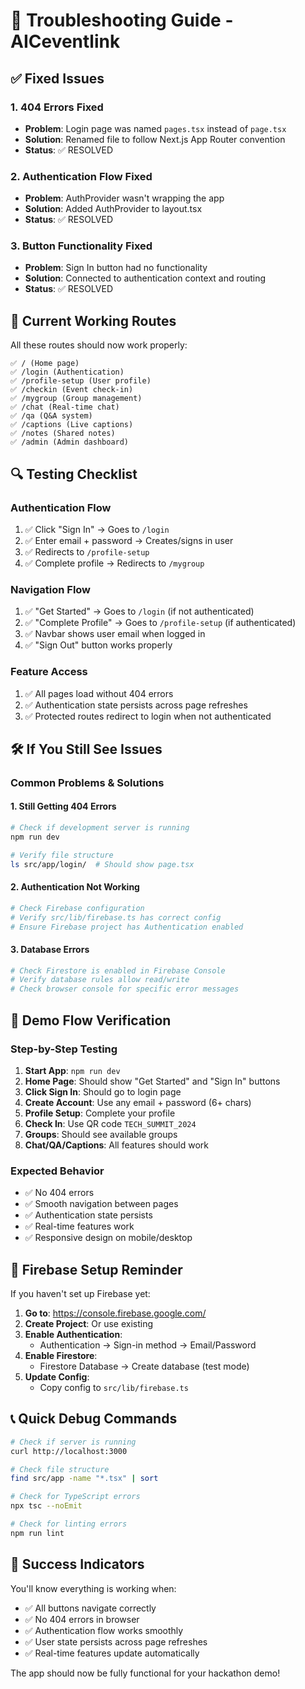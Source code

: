 # 🔧 Troubleshooting Guide - AICeventlink

## ✅ **Fixed Issues**

### **1. 404 Errors Fixed**
- **Problem**: Login page was named `pages.tsx` instead of `page.tsx`
- **Solution**: Renamed file to follow Next.js App Router convention
- **Status**: ✅ RESOLVED

### **2. Authentication Flow Fixed**
- **Problem**: AuthProvider wasn't wrapping the app
- **Solution**: Added AuthProvider to layout.tsx
- **Status**: ✅ RESOLVED

### **3. Button Functionality Fixed**
- **Problem**: Sign In button had no functionality
- **Solution**: Connected to authentication context and routing
- **Status**: ✅ RESOLVED

## 🚀 **Current Working Routes**

All these routes should now work properly:

```
✅ / (Home page)
✅ /login (Authentication)
✅ /profile-setup (User profile)
✅ /checkin (Event check-in)
✅ /mygroup (Group management)
✅ /chat (Real-time chat)
✅ /qa (Q&A system)
✅ /captions (Live captions)
✅ /notes (Shared notes)
✅ /admin (Admin dashboard)
```

## 🔍 **Testing Checklist**

### **Authentication Flow**
1. ✅ Click "Sign In" → Goes to `/login`
2. ✅ Enter email + password → Creates/signs in user
3. ✅ Redirects to `/profile-setup`
4. ✅ Complete profile → Redirects to `/mygroup`

### **Navigation Flow**
1. ✅ "Get Started" → Goes to `/login` (if not authenticated)
2. ✅ "Complete Profile" → Goes to `/profile-setup` (if authenticated)
3. ✅ Navbar shows user email when logged in
4. ✅ "Sign Out" button works properly

### **Feature Access**
1. ✅ All pages load without 404 errors
2. ✅ Authentication state persists across page refreshes
3. ✅ Protected routes redirect to login when not authenticated

## 🛠️ **If You Still See Issues**

### **Common Problems & Solutions**

#### **1. Still Getting 404 Errors**
```bash
# Check if development server is running
npm run dev

# Verify file structure
ls src/app/login/  # Should show page.tsx
```

#### **2. Authentication Not Working**
```bash
# Check Firebase configuration
# Verify src/lib/firebase.ts has correct config
# Ensure Firebase project has Authentication enabled
```

#### **3. Database Errors**
```bash
# Check Firestore is enabled in Firebase Console
# Verify database rules allow read/write
# Check browser console for specific error messages
```

## 📱 **Demo Flow Verification**

### **Step-by-Step Testing**
1. **Start App**: `npm run dev`
2. **Home Page**: Should show "Get Started" and "Sign In" buttons
3. **Click Sign In**: Should go to login page
4. **Create Account**: Use any email + password (6+ chars)
5. **Profile Setup**: Complete your profile
6. **Check In**: Use QR code `TECH_SUMMIT_2024`
7. **Groups**: Should see available groups
8. **Chat/QA/Captions**: All features should work

### **Expected Behavior**
- ✅ No 404 errors
- ✅ Smooth navigation between pages
- ✅ Authentication state persists
- ✅ Real-time features work
- ✅ Responsive design on mobile/desktop

## 🎯 **Firebase Setup Reminder**

If you haven't set up Firebase yet:

1. **Go to**: https://console.firebase.google.com/
2. **Create Project**: Or use existing
3. **Enable Authentication**: 
   - Authentication → Sign-in method → Email/Password
4. **Enable Firestore**: 
   - Firestore Database → Create database (test mode)
5. **Update Config**: 
   - Copy config to `src/lib/firebase.ts`

## 📞 **Quick Debug Commands**

```bash
# Check if server is running
curl http://localhost:3000

# Check file structure
find src/app -name "*.tsx" | sort

# Check for TypeScript errors
npx tsc --noEmit

# Check for linting errors
npm run lint
```

## 🎉 **Success Indicators**

You'll know everything is working when:
- ✅ All buttons navigate correctly
- ✅ No 404 errors in browser
- ✅ Authentication flow works smoothly
- ✅ User state persists across page refreshes
- ✅ Real-time features update automatically

The app should now be fully functional for your hackathon demo!
